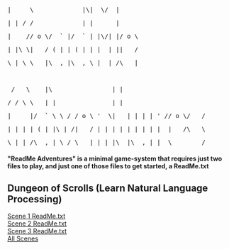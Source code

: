 
<pre> _____                 __  __ </pre>
<pre>|  __ \             |\|  \/  |</pre>
<pre>| |_/ /___  __ _  __| |      | ___ </pre>
<pre>|    // o \/ _` |/ _` | |\/| |/ o \</pre>
<pre>| |\ \| __/ (_| | (_| | |  | || __/</pre>
<pre>\_| \_\___|\__,_|\__,_\_|  |_/\___|</pre>
<pre>  ___                        _ </pre>
<pre> / _ \    |\                | |</pre>
<pre>/ /_\ \ __| |_   _____ _ __ | |_ _   _ ____ ___  ____</pre>
<pre>|  _  |/ _` \ \ / / o \ '_ \| __| | | | '_// o \/ __/</pre>
<pre>| | | | (_| |\ | /| __/ | | | |_| |_| | |  | __/\__ \</pre>
<pre>\_| |_/\__,_| \_/ \___|_| |_|\__|\__,_|_|  \________/</pre>



#### "ReadMe Adventures" is a minimal game-system that requires just two files to play, and just one of those files to get started, a ReadMe.txt 

## Dungeon of Scrolls (Learn Natural Language Processing)
[Scene 1 ReadMe.txt](https://raw.githubusercontent.com/lineality/ReadMe_Adventures/master/Learn_NLP__Dungeon_of_Scrolls/scene_01/ReadMe.txt)  
[Scene 2 ReadMe.txt](https://raw.githubusercontent.com/lineality/ReadMe_Adventures/master/Learn_NLP__Dungeon_of_Scrolls/scene_02/ReadMe.txt)  
[Scene 3 ReadMe.txt](https://raw.githubusercontent.com/lineality/ReadMe_Adventures/master/Learn_NLP__Dungeon_of_Scrolls/scene_03/ReadMe.txt)  
[All Scenes](https://github.com/lineality/ReadMe_Adventures/tree/master/Learn_NLP__Dungeon_of_Scrolls)  




